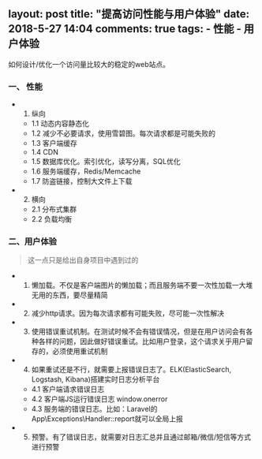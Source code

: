 layout: post
title: "提高访问性能与用户体验"
date: 2018-5-27 14:04
comments: true
tags: 
	- 性能
	- 用户体验
---

如何设计/优化一个访问量比较大的稳定的web站点。

<!--more-->

### 一、 性能

- 1. 纵向
    - 1.1 动态内容静态化
    - 1.2 减少不必要请求，使用雪碧图。每次请求都是可能失败的
    - 1.3 客户端缓存
    - 1.4 CDN
    - 1.5 数据库优化。索引优化，读写分离，SQL优化
    - 1.6 服务端缓存，Redis/Memcache
    - 1.7 防盗链接，控制大文件上下载
- 2. 横向
    - 2.1 分布式集群
    - 2.2 负载均衡

### 二、用户体验
> 这一点只是给出自身项目中遇到过的

- 1. 懒加载。不仅是客户端图片的懒加载；而且服务端不要一次性加载一大堆无用的东西，要尽量精简
- 2. 减少http请求。因为每次请求都有可能失败，尽可能一次性解决
- 3. 使用错误重试机制。在测试时候不会有错误情况，但是在用户访问会有各种各样的问题，因此做好错误重试。比如用户登录，这个请求关乎用户留存的，必须使用重试机制
- 4. 如果重试还是不行，就需要上报错误日志了。ELK(ElasticSearch, Logstash, Kibana)搭建实时日志分析平台
    - 4.1 客户端请求错误日志
    - 4.2 客户端JS运行错误日志 window.onerror
    - 4.3 服务端的错误日志。比如：Laravel的App\Exceptions\Handler::report就可以全局上报
- 5. 预警。有了错误日志，就需要对日志汇总并且通过邮箱/微信/短信等方式进行预警